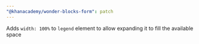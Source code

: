 ```yaml
---
"@khanacademy/wonder-blocks-form": patch
---
```


Adds `width: 100%` to `legend` element to allow expanding it to fill the available space
